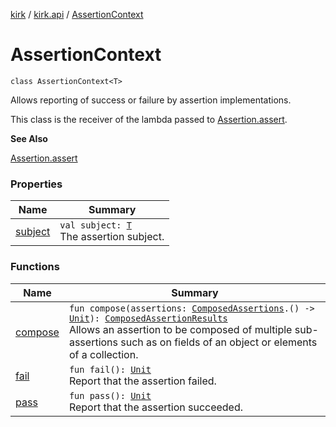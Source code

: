 [kirk](../../index.md) / [kirk.api](../index.md) / [AssertionContext](./index.md)

# AssertionContext

`class AssertionContext<T>`

Allows reporting of success or failure by assertion implementations.

This class is the receiver of the lambda passed to [Assertion.assert](../-assertion/assert.md).

**See Also**

[Assertion.assert](../-assertion/assert.md)

### Properties

| Name | Summary |
|---|---|
| [subject](subject.md) | `val subject: `[`T`](index.md#T)<br>The assertion subject. |

### Functions

| Name | Summary |
|---|---|
| [compose](compose.md) | `fun compose(assertions: `[`ComposedAssertions`](../-composed-assertions/index.md)`.() -> `[`Unit`](https://kotlinlang.org/api/latest/jvm/stdlib/kotlin/-unit/index.html)`): `[`ComposedAssertionResults`](../-composed-assertion-results/index.md)<br>Allows an assertion to be composed of multiple sub-assertions such as on fields of an object or elements of a collection. |
| [fail](fail.md) | `fun fail(): `[`Unit`](https://kotlinlang.org/api/latest/jvm/stdlib/kotlin/-unit/index.html)<br>Report that the assertion failed. |
| [pass](pass.md) | `fun pass(): `[`Unit`](https://kotlinlang.org/api/latest/jvm/stdlib/kotlin/-unit/index.html)<br>Report that the assertion succeeded. |
